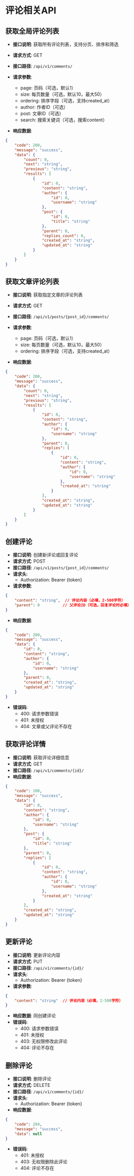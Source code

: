 # 评论相关API

## 获取全局评论列表
- **接口说明**: 获取所有评论列表，支持分页、排序和筛选
- **请求方式**: GET
- **接口路径**: `/api/v1/comments/`
- **请求参数**:
  - page: 页码（可选，默认1）
  - size: 每页数量（可选，默认10，最大50）
  - ordering: 排序字段（可选，支持created_at）
  - author: 作者ID（可选）
  - post: 文章ID（可选）
  - search: 搜索关键词（可选，搜索content）

- **响应数据**:
```json
{
    "code": 200,
    "message": "success",
    "data": {
        "count": 0,
        "next": "string",
        "previous": "string",
        "results": [
            {
                "id": 0,
                "content": "string",
                "author": {
                    "id": 0,
                    "username": "string"
                },
                "post": {
                    "id": 0,
                    "title": "string"
                },
                "parent": 0,
                "replies_count": 0,
                "created_at": "string",
                "updated_at": "string"
            }
        ]
    }
}
```

## 获取文章评论列表
- **接口说明**: 获取指定文章的评论列表
- **请求方式**: GET
- **接口路径**: `/api/v1/posts/{post_id}/comments/`
- **请求参数**:
  - page: 页码（可选，默认1）
  - size: 每页数量（可选，默认10，最大50）
  - ordering: 排序字段（可选，支持created_at）

- **响应数据**:
```json
{
    "code": 200,
    "message": "success",
    "data": {
        "count": 0,
        "next": "string",
        "previous": "string",
        "results": [
            {
                "id": 0,
                "content": "string",
                "author": {
                    "id": 0,
                    "username": "string"
                },
                "parent": 0,
                "replies": [
                    {
                        "id": 0,
                        "content": "string",
                        "author": {
                            "id": 0,
                            "username": "string"
                        },
                        "created_at": "string"
                    }
                ],
                "created_at": "string",
                "updated_at": "string"
            }
        ]
    }
}
```

## 创建评论
- **接口说明**: 创建新评论或回复评论
- **请求方式**: POST
- **接口路径**: `/api/v1/posts/{post_id}/comments/`
- **请求头**:
  - Authorization: Bearer {token}
- **请求参数**:
```json
{
    "content": "string",  // 评论内容（必填，2-500字符）
    "parent": 0          // 父评论ID（可选，回复评论时必填）
}
```
- **响应数据**:
```json
{
    "code": 200,
    "message": "success",
    "data": {
        "id": 0,
        "content": "string",
        "author": {
            "id": 0,
            "username": "string"
        },
        "parent": 0,
        "created_at": "string",
        "updated_at": "string"
    }
}
```
- **错误码**:
  - 400: 请求参数错误
  - 401: 未授权
  - 404: 文章或父评论不存在

## 获取评论详情
- **接口说明**: 获取评论详细信息
- **请求方式**: GET
- **接口路径**: `/api/v1/comments/{id}/`
- **响应数据**:
```json
{
    "code": 200,
    "message": "success",
    "data": {
        "id": 0,
        "content": "string",
        "author": {
            "id": 0,
            "username": "string"
        },
        "post": {
            "id": 0,
            "title": "string"
        },
        "parent": 0,
        "replies": [
            {
                "id": 0,
                "content": "string",
                "author": {
                    "id": 0,
                    "username": "string"
                },
                "created_at": "string"
            }
        ],
        "created_at": "string",
        "updated_at": "string"
    }
}
```

## 更新评论
- **接口说明**: 更新评论内容
- **请求方式**: PUT
- **接口路径**: `/api/v1/comments/{id}/`
- **请求头**:
  - Authorization: Bearer {token}
- **请求参数**:
```json
{
    "content": "string"  // 评论内容（必填，2-500字符）
}
```
- **响应数据**: 同创建评论
- **错误码**:
  - 400: 请求参数错误
  - 401: 未授权
  - 403: 无权限修改此评论
  - 404: 评论不存在

## 删除评论
- **接口说明**: 删除评论
- **请求方式**: DELETE
- **接口路径**: `/api/v1/comments/{id}/`
- **请求头**:
  - Authorization: Bearer {token}
- **响应数据**:
```json
{
    "code": 204,
    "message": "success",
    "data": null
}
```
- **错误码**:
  - 401: 未授权
  - 403: 无权限删除此评论
  - 404: 评论不存在 